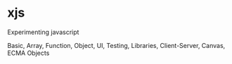 # xjs
Experimenting javascript

Basic, Array, Function, Object, UI, Testing, Libraries, Client-Server, Canvas, ECMA Objects
